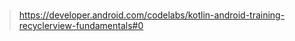

###

> https://developer.android.com/codelabs/kotlin-android-training-recyclerview-fundamentals#0


<!--stackedit_data:
eyJoaXN0b3J5IjpbLTgxNzQ2OTE4NF19
-->